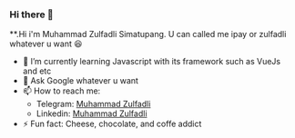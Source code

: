 ### Hi there 👋


**.Hi i'm Muhammad Zulfadli Simatupang. U can called me ipay or zulfadli whatever u want :satisfied:  

- 🌱 I’m currently learning Javascript with its framework such as VueJs and etc
- 💬 Ask Google whatever u want
- 📫 How to reach me: 
  - Telegram: [Muhammad Zulfadli](https://t.me/ipayzulfadli)
  - Linkedin: [Muhammad Zulfadli](https://www.linkedin.com/in/muhammad-zulfadli/)
- ⚡ Fun fact: Cheese, chocolate, and coffe addict
